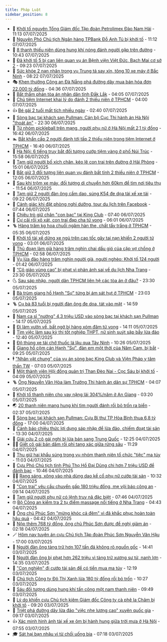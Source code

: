 ```yaml
---
title: Pháp Luật
sidebar_position: 8
---
```


<!-- dantri-phap-luat:START -->
- 🌊 [Khởi tố nguyên Tổng Giám đốc Tập đoàn Petrolimex Đào Nam Hải](https://dantri.com.vn/phap-luat/khoi-to-nguyen-tong-giam-doc-tap-doan-petrolimex-dao-nam-hai-20250508130046816.htm) - 11:13 07/07/2025
- 🐲 [Nguyên Phó Chủ tịch Ngân hàng TPBank Đỗ Anh Tú bị khởi tố](https://dantri.com.vn/phap-luat/nguyen-pho-chu-tich-ngan-hang-tpbank-do-anh-tu-bi-khoi-to-20250707152814213.htm) - 11:12 07/07/2025
- 🌁 [8 thanh thiếu niên dùng hung khí nóng đánh người gặp trên đường](https://dantri.com.vn/phap-luat/8-thanh-thieu-nien-dung-hung-khi-nong-danh-nguoi-gap-tren-duong-20250707172400608.htm) - 10:43 07/07/2025
- 🎃 [Đã khởi tố 5 bị can liên quan vụ án Bệnh viện Việt Đức, Bạch Mai cơ sở 2](https://dantri.com.vn/phap-luat/da-khoi-to-5-bi-can-lien-quan-vu-an-benh-vien-viet-duc-bach-mai-co-so-2-20250707161226875.htm) - 09:23 07/07/2025
- 🦅 [Sức khỏe 2 nạn nhân trong vụ Trung tá say xỉn, tông 10 xe máy ở Bắc Ninh](https://dantri.com.vn/phap-luat/suc-khoe-2-nan-nhan-trong-vu-trung-ta-say-xin-tong-10-xe-may-o-bac-ninh-20250707151645031.htm) - 08:22 07/07/2025
- 🎭 [Khen thưởng Công an Đà Nẵng phá đường dây mua bán hóa đơn 22.000 tỷ đồng](https://dantri.com.vn/phap-luat/khen-thuong-cong-an-da-nang-pha-duong-day-mua-ban-hoa-don-22000-ty-dong-20250707112256070.htm) - 04:36 07/07/2025
- 🤗 [Bắt thẩm phán tòa án nhân dân tỉnh Đắk Lắk](https://dantri.com.vn/phap-luat/bat-tham-phan-toa-an-nhan-dan-tinh-dak-lak-20250707103745598.htm) - 04:05 07/07/2025
- 🚀 [Chủ tiệm Internet khai lý do đánh 2 thiếu niên ở TPHCM](https://dantri.com.vn/phap-luat/chu-tiem-internet-khai-ly-do-danh-2-thieu-nien-o-tphcm-20250706164050712.htm) - 04:00 07/07/2025
- 👍 [Bé gái 2 tuổi mất tích nhiều ngày](https://dantri.com.vn/phap-luat/be-gai-2-tuoi-mat-tich-nhieu-ngay-20250707093113747.htm) - 02:40 07/07/2025
- 🧐 [Sòng bạc tại khách sạn Pullman: Cán bộ Cục Thi hành án Hà Nội &quot;thoát án&quot;](https://dantri.com.vn/phap-luat/song-bac-tai-khach-san-pullman-can-bo-cuc-thi-hanh-an-ha-noi-thoat-an-20250706232111624.htm) - 22:30 06/07/2025
- 🫶 [Từ nhóm pickleball trên mạng, người phụ nữ ở Hà Nội mất 2,1 tỷ đồng](https://dantri.com.vn/phap-luat/tu-nhom-pickleball-tren-mang-nguoi-phu-nu-o-ha-noi-mat-21-ty-dong-20250706230131314.htm) - 16:42 06/07/2025
- 🏊 [Bắt khẩn cấp 2 người đánh tới tấp 2 thiếu niên trong tiệm Internet ở TPHCM](https://dantri.com.vn/phap-luat/bat-khan-cap-2-nguoi-danh-toi-tap-2-thieu-nien-trong-tiem-internet-o-tphcm-20250706233404782.htm) - 16:40 06/07/2025
- 🌋 [Hà Nội: 6 tiếng truy bắt đối tượng cướp tiệm vàng ở phố Núi Trúc](https://dantri.com.vn/phap-luat/ha-noi-6-tieng-truy-bat-doi-tuong-cuop-tiem-vang-o-pho-nui-truc-20250706225556407.htm) - 15:58 06/07/2025
- 👹 [Tạm giữ người bố xích chân, kéo lê con trai trên đường ở Hải Phòng](https://dantri.com.vn/phap-luat/tam-giu-nguoi-bo-xich-chan-keo-le-con-trai-tren-duong-o-hai-phong-20250706213626962.htm) - 15:01 06/07/2025
- 🫣 [Bắt giữ 3 đối tượng liên quan vụ đánh bất tỉnh 2 thiếu niên ở TPHCM](https://dantri.com.vn/phap-luat/bat-giu-3-doi-tuong-lien-quan-vu-danh-bat-tinh-2-thieu-nien-o-tphcm-20250706181651222.htm) - 12:05 06/07/2025
- 🎃 [Sau khi trộm xe máy, đối tượng di chuyển hơn 60km để tìm nơi tiêu thụ](https://dantri.com.vn/phap-luat/sau-khi-trom-xe-may-doi-tuong-di-chuyen-hon-60km-de-tim-noi-tieu-thu-20250706181005151.htm) - 11:54 06/07/2025
- 🌝 [Tạm giữ 2 người đàn ông cầm dao, súng K54 đe dọa tài xế xe tải](https://dantri.com.vn/phap-luat/tam-giu-2-nguoi-dan-ong-cam-dao-sung-k54-de-doa-tai-xe-xe-tai-20250706161202620.htm) - 09:22 06/07/2025
- 🚀 [Cảnh giác khi đặt phòng nghỉ dưỡng, tour du lịch trên Facebook](https://dantri.com.vn/phap-luat/canh-giac-khi-dat-phong-nghi-duong-tour-du-lich-tren-facebook-20250706143152868.htm) - 07:44 06/07/2025
- 🥷 [Chiêu trò giữ chân &quot;con bạc&quot; tại King Club](https://dantri.com.vn/phap-luat/chieu-tro-giu-chan-con-bac-tai-king-club-20250706142453593.htm) - 07:40 06/07/2025
- 👺 [Cự cãi rồi xô xát, con trai đạp cha tử vong](https://dantri.com.vn/phap-luat/cu-cai-roi-xo-xat-con-trai-dap-cha-tu-vong-20250706122047906.htm) - 06:01 06/07/2025
- 🪜 [Hàng trăm kg hoa chuối ngâm hàn the, chất tẩy trắng ở TPHCM](https://dantri.com.vn/phap-luat/hang-tram-kg-hoa-chuoi-ngam-han-the-chat-tay-trang-o-tphcm-20250706110723560.htm) - 05:35 06/07/2025
- 🦄 [Khởi tố tài xế dừng xe ngủ trên cao tốc gây tai nạn khiến 2 người tử vong](https://dantri.com.vn/phap-luat/khoi-to-tai-xe-dung-xe-ngu-tren-cao-toc-gay-tai-nan-khien-2-nguoi-tu-vong-20250706094803170.htm) - 03:01 06/07/2025
- 🦍 [Thủ đoạn làm giả hàng trăm nghìn chai dầu gió của cặp vợ chồng ở TPHCM](https://dantri.com.vn/phap-luat/thu-doan-lam-gia-hang-tram-nghin-chai-dau-gio-cua-cap-vo-chong-o-tphcm-20250702221859923.htm) - 02:58 06/07/2025
- 🌁 [Vụ lừa đảo hàng trăm nghìn người già, người nghèo: Khởi tố 124 người](https://dantri.com.vn/phap-luat/vu-lua-dao-hang-tram-nghin-nguoi-gia-nguoi-ngheo-khoi-to-124-nguoi-20250706083409883.htm) - 01:42 06/07/2025
- 💯 [“Cô giáo vùng cao” bị phạt vì phản ánh sai về du lịch Nha Trang](https://dantri.com.vn/phap-luat/co-giao-vung-cao-bi-phat-vi-phan-anh-sai-ve-du-lich-nha-trang-20250705200720475.htm) - 23:30 05/07/2025
- 🌜 [Sau sáp nhập, người dân TPHCM liên hệ các tòa án ở đâu?](https://dantri.com.vn/phap-luat/sau-sap-nhap-nguoi-dan-tphcm-lien-he-cac-toa-an-o-dau-20250704093414525.htm) - 23:30 05/07/2025
- 👹 [Bà trùm giang hồ Hạnh &quot;Sự&quot; từng bị ám sát hụt ở TPHCM](https://dantri.com.vn/phap-luat/ba-trum-giang-ho-hanh-su-tung-bi-am-sat-hut-o-tphcm-20250705212347726.htm) - 23:03 05/07/2025
- 🪜 [Cụ bà 83 tuổi bị người đàn ông đe dọa, tát vào mặt](https://dantri.com.vn/phap-luat/cu-ba-83-tuoi-bi-nguoi-dan-ong-de-doa-tat-vao-mat-20250705204947611.htm) - 14:59 05/07/2025
- 🦩 [Nam ca sĩ &quot;nướng&quot; 4,3 triệu USD vào sòng bạc tại khách sạn Pullman](https://dantri.com.vn/phap-luat/nam-ca-si-nuong-43-trieu-usd-vao-song-bac-tai-khach-san-pullman-20250705211020129.htm) - 14:17 05/07/2025
- 💂 [Đi làm vườn về, bất ngờ bị hàng xóm đâm tử vong](https://dantri.com.vn/phap-luat/di-lam-vuon-ve-bat-ngo-bi-hang-xom-dam-tu-vong-20250705202807036.htm) - 14:11 05/07/2025
- 💃 [Tìm việc làm sau kỳ thi tốt nghiệp THPT, nữ sinh suýt sập bẫy lừa đảo](https://dantri.com.vn/phap-luat/tim-viec-lam-sau-ky-thi-tot-nghiep-thpt-nu-sinh-suyt-sap-bay-lua-dao-20250705185510091.htm) - 12:40 05/07/2025
- 🧐 [Độ thùng xe tải chở thuốc lá lậu qua Tây Ninh](https://dantri.com.vn/phap-luat/do-thung-xe-tai-cho-thuoc-la-lau-qua-tay-ninh-20250705170750555.htm) - 10:26 05/07/2025
- 🤗 [Giang hồ cộm cán Hạnh &quot;Sự&quot;, đàn em một thời của Năm Cam, bị bắt](https://dantri.com.vn/phap-luat/giang-ho-com-can-hanh-su-dan-em-mot-thoi-cua-nam-cam-bi-bat-20250705161846411.htm) - 09:25 05/07/2025
- 🕴 [&quot;Nhân vật chung&quot; của vụ án sòng bạc King Club và Viện Pháp y tâm thần TW](https://dantri.com.vn/phap-luat/nhan-vat-chung-cua-vu-an-song-bac-king-club-va-vien-phap-y-tam-than-tw-20250705132748092.htm) - 07:03 05/07/2025
- 🐎 [Một thành viên Hội đồng quản trị Than Đèo Nai - Cọc Sáu bị khởi tố](https://dantri.com.vn/phap-luat/mot-thanh-vien-hoi-dong-quan-tri-than-deo-nai-coc-sau-bi-khoi-to-20250705110055604.htm) - 04:09 05/07/2025
- 🪜 [Ông Nguyễn Văn Hòa làm Trưởng Thi hành án dân sự TPHCM](https://dantri.com.vn/phap-luat/ong-nguyen-van-hoa-lam-truong-thi-hanh-an-dan-su-tphcm-20250705100634400.htm) - 04:07 05/07/2025
- 🤭 [Khởi tố thanh niên cho vay nặng lãi 304%/năm ở An Giang](https://dantri.com.vn/phap-luat/khoi-to-thanh-nien-cho-vay-nang-lai-304nam-o-an-giang-20250705093942708.htm) - 03:20 05/07/2025
- 🌏 [20 thanh niên mang hung khí tìm người đánh rồi bỏ trốn ra biển](https://dantri.com.vn/phap-luat/20-thanh-nien-mang-hung-khi-tim-nguoi-danh-roi-bo-tron-ra-bien-20250705092344811.htm) - 02:37 05/07/2025
- 🎃 [Sòng bạc tại khách sạn Pullman: Cựu Bí thư TP Hòa Bình thua 6,8 tỷ đồng](https://dantri.com.vn/phap-luat/song-bac-tai-khach-san-pullman-cuu-bi-thu-tp-hoa-binh-thua-68-ty-dong-20250704221259968.htm) - 17:00 04/07/2025
- 🗽 [Cảnh báo chiêu thức lợi dụng sáp nhập để lừa đảo, chiếm đoạt tài sản](https://dantri.com.vn/phap-luat/canh-bao-chieu-thuc-loi-dung-sap-nhap-de-lua-dao-chiem-doat-tai-san-20250704174802066.htm) - 13:30 04/07/2025
- 🌁 [Giải cứu 2 cô gái nghi bị lừa bán sang Trung Quốc](https://dantri.com.vn/phap-luat/giai-cuu-2-co-gai-nghi-bi-lua-ban-sang-trung-quoc-20250704191941196.htm) - 12:25 04/07/2025
- 🧑‍💻 [Giết cô gái bán dâm rồi phi tang xác giữa rừng sâu](https://dantri.com.vn/phap-luat/giet-co-gai-ban-dam-roi-phi-tang-xac-giua-rung-sau-20250704181447438.htm) - 11:29 04/07/2025
- 🌮 [Thu giữ hai khẩu súng trong vụ nhóm thanh niên tổ chức &quot;tiệc&quot; ma túy](https://dantri.com.vn/phap-luat/thu-giu-hai-khau-sung-trong-vu-nhom-thanh-nien-to-chuc-tiec-ma-tuy-20250704175411620.htm) - 11:03 04/07/2025
- 🤗 [Cựu Phó Chủ tịch tỉnh Phú Thọ Hồ Đại Dũng chi hơn 7 triệu USD để đánh bạc](https://dantri.com.vn/phap-luat/cuu-pho-chu-tich-tinh-phu-tho-ho-dai-dung-chi-hon-7-trieu-usd-de-danh-bac-20250704174733150.htm) - 10:46 04/07/2025
- 👨‍🏫 [Rạng sáng, xông vào nhà dùng dao kề cổ phụ nữ cướp tài sản](https://dantri.com.vn/phap-luat/rang-sang-xong-vao-nha-dung-dao-ke-co-phu-nu-cuop-tai-san-20250704165924982.htm) - 10:32 04/07/2025
- 🎉 [&quot;Con trai&quot; yêu cầu chuyển gấp 180 triệu đồng, mẹ vội báo công an](https://dantri.com.vn/phap-luat/con-trai-yeu-cau-chuyen-gap-180-trieu-dong-me-voi-bao-cong-an-20250704153937804.htm) - 09:14 04/07/2025
- 🤗 [Tạm giữ người phụ nữ có lệnh truy nã đặc biệt](https://dantri.com.vn/phap-luat/tam-giu-nguoi-phu-nu-co-lenh-truy-na-dac-biet-20250704143656213.htm) - 07:46 04/07/2025
- 🤓 [Bộ Công an kiểm tra 2 tụ điểm massage nổi tiếng ở Nha Trang](https://dantri.com.vn/phap-luat/bo-cong-an-kiem-tra-2-tu-diem-massage-noi-tieng-o-nha-trang-20250703211931266.htm) - 04:43 04/07/2025
- 👹 [Ông chủ Phúc Sơn &quot;mừng khóc cả đêm&quot; vì đã khắc phục hoàn toàn hậu quả](https://dantri.com.vn/phap-luat/ong-chu-phuc-son-mung-khoc-ca-dem-vi-da-khac-phuc-hoan-toan-hau-qua-20250704112804674.htm) - 04:42 04/07/2025
- 🐘 [Nộp thêm 768 tỷ đồng, ông chủ Phúc Sơn được đề nghị giảm án](https://dantri.com.vn/phap-luat/nop-them-768-ty-dong-ong-chu-phuc-son-duoc-de-nghi-giam-an-20250704091948456.htm) - 02:18 04/07/2025
- 🪄 [Hôm nay tuyên án cựu Chủ tịch Tập đoàn Phúc Sơn Nguyễn Văn Hậu](https://dantri.com.vn/phap-luat/hom-nay-tuyen-an-cuu-chu-tich-tap-doan-phuc-son-nguyen-van-hau-20250703191207330.htm) - 17:00 03/07/2025
- 💄 [Người đàn ông tàng trữ hơn 107 tấn đá không rõ nguồn gốc](https://dantri.com.vn/phap-luat/nguoi-dan-ong-tang-tru-hon-107-tan-da-khong-ro-nguon-goc-20250703204730707.htm) - 14:41 03/07/2025
- 🐎 [Người đàn ông bị phạt hơn 262 triệu vì tàng trữ xương sư tử, nanh lợn](https://dantri.com.vn/phap-luat/nguoi-dan-ong-bi-phat-hon-262-trieu-vi-tang-tru-xuong-su-tu-nanh-lon-20250703161923559.htm) - 14:35 03/07/2025
- 💯 [&quot;Con nghiện&quot; đi cướp tài sản để có tiền mua ma túy](https://dantri.com.vn/phap-luat/con-nghien-di-cuop-tai-san-de-co-tien-mua-ma-tuy-20250703190058780.htm) - 12:19 03/07/2025
- 💯 [Chủ tịch Công ty Đô Thị Xanh lừa 180 tỷ đồng rồi bỏ trốn](https://dantri.com.vn/phap-luat/chu-tich-cong-ty-do-thi-xanh-lua-180-ty-dong-roi-bo-tron-20250703135536622.htm) - 10:27 03/07/2025
- 🌈 [Sáu đối tượng dùng hung khí tấn công một nam thanh niên](https://dantri.com.vn/phap-luat/sau-doi-tuong-dung-hung-khi-tan-cong-mot-nam-thanh-nien-20250703154015347.htm) - 09:49 03/07/2025
- 🧠 [Lý do khiến cựu Chủ tịch kiêm Giám đốc Công ty cà phê Ia Châm bị khởi tố](https://dantri.com.vn/phap-luat/ly-do-khien-cuu-chu-tich-kiem-giam-doc-cong-ty-ca-phe-ia-cham-bi-khoi-to-20250703154948572.htm) - 09:20 03/07/2025
- 🌈 [Triệt phá đường dây lừa đảo &quot;việc nhẹ lương cao&quot; xuyên quốc gia](https://dantri.com.vn/phap-luat/triet-pha-duong-day-lua-dao-viec-nhe-luong-cao-xuyen-quoc-gia-20250703155746401.htm) - 09:17 03/07/2025
- 👍 [Xác minh hình ảnh tài xế xe ôm bị hành hung giữa trời mưa ở Hà Nội](https://dantri.com.vn/phap-luat/xac-minh-hinh-anh-tai-xe-xe-om-bi-hanh-hung-giua-troi-mua-o-ha-noi-20250703145206054.htm) - 07:55 03/07/2025
- 🎓 [Sát hại bạn nhậu vì từ chối uống bia](https://dantri.com.vn/phap-luat/sat-hai-ban-nhau-vi-tu-choi-uong-bia-20250703122151978.htm) - 07:18 03/07/2025<!-- dantri-phap-luat:END -->
